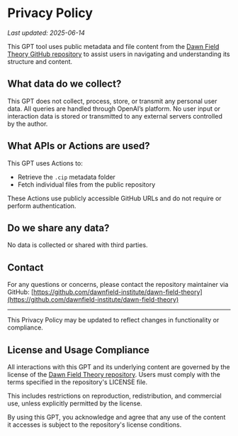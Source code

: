 # Privacy Policy

_Last updated: 2025-06-14_

This GPT tool uses public metadata and file content from the [Dawn Field Theory GitHub repository](https://github.com/dawnfield-institute/dawn-field-theory) to assist users in navigating and understanding its structure and content.

## What data do we collect?

This GPT does not collect, process, store, or transmit any personal user data. All queries are handled through OpenAI’s platform. No user input or interaction data is stored or transmitted to any external servers controlled by the author.

## What APIs or Actions are used?

This GPT uses Actions to:
- Retrieve the `.cip` metadata folder
- Fetch individual files from the public repository

These Actions use publicly accessible GitHub URLs and do not require or perform authentication.

## Do we share any data?

No data is collected or shared with third parties.

## Contact

For any questions or concerns, please contact the repository maintainer via GitHub: [https://github.com/dawnfield-institute/dawn-field-theory](https://github.com/dawnfield-institute/dawn-field-theory)

---

This Privacy Policy may be updated to reflect changes in functionality or compliance.

## License and Usage Compliance

All interactions with this GPT and its underlying content are governed by the license of the [Dawn Field Theory repository](https://github.com/dawnfield-institute/dawn-field-theory). Users must comply with the terms specified in the repository's LICENSE file.

This includes restrictions on reproduction, redistribution, and commercial use, unless explicitly permitted by the license.

By using this GPT, you acknowledge and agree that any use of the content it accesses is subject to the repository's license conditions.
